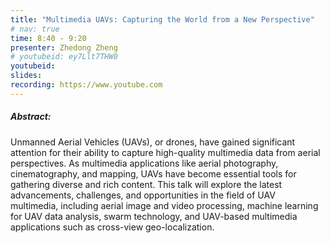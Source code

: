 ```yaml
---
title: "Multimedia UAVs: Capturing the World from a New Perspective"
# nav: true
time: 8:40 - 9:20
presenter: Zhedong Zheng
# youtubeid: ey7Llt7THW0
youtubeid:
slides:
recording: https://www.youtube.com
---
```


##### Abstract:
Unmanned Aerial Vehicles (UAVs), or drones, have gained significant attention for their ability to capture high-quality multimedia data from aerial perspectives. As multimedia applications like aerial photography, cinematography, and mapping, UAVs have become essential tools for gathering diverse and rich content. This talk will explore the latest advancements, challenges, and opportunities in the field of UAV multimedia, including aerial image and video processing, machine learning for UAV data analysis, swarm technology, and UAV-based multimedia applications such as cross-view geo-localization.